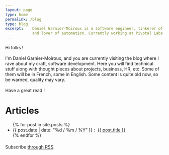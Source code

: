```yaml
---
layout: page
type: home
permalink: /blog
type: blog
excerpt:    Daniel Garnier-Moiroux is a software engineer, tinkerer of things
            and lover of automation. Currently working at Pivotal Labs.
---
```


<p class="text-justify">
    Hi folks !
    <br>
    <br>
    I'm Daniel Garnier-Moiroux, and you are currently visiting the blog
    where I rave about my craft, software development. Here you will find
    technical stuff along with thought pieces about projects, business, HR, etc.
    Some of them will be in French, some in English. Some content is quite old now,
    so be warned, quality may vary.
    <br>
    <br>
    Have a great read !
</p>

<h1>Articles</h1>

<ul>
    {% for post in site.posts %}
    <li>
        <span>{{ post.date | date: "%d / %m / %Y" }} :&nbsp;</span>
        <a href="{{ post.url | prepend: site.baseurl }}">{{ post.title }}</a>
    </li>
    {% endfor %}
</ul>

<p style="margin-top:20px;">Subscribe <a href="{{ "/feed.xml" | prepend: site.baseurl }}">through RSS</a>.</p>
